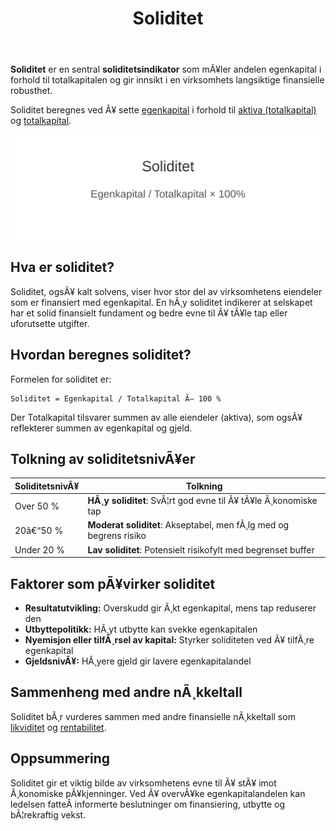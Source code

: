 ﻿---
title: "Soliditet"
meta_title: "Soliditet"
meta_description: '**Soliditet** er en sentral **soliditetsindikator** som mÃ¥ler andelen egenkapital i forhold til totalkapitalen og gir innsikt i en virksomhets langsiktige fina...'
slug: soliditet
type: blog
layout: pages/single
---

**Soliditet** er en sentral **soliditetsindikator** som mÃ¥ler andelen egenkapital i forhold til totalkapitalen og gir innsikt i en virksomhets langsiktige finansielle robusthet.

Soliditet beregnes ved Ã¥ sette [egenkapital](/blogs/regnskap/hva-er-egenkapital "Hva er Egenkapital? Komplett Guide til Egenkapital i Regnskap") i forhold til [aktiva (totalkapital)](/blogs/regnskap/hva-er-aktiva "Hva er Aktiva? Komplett Oversikt over Aktiva og Totalkapital") og [totalkapital](/blogs/regnskap/totalkapital "Totalkapital â€“ Sum av egenkapital og gjeld i regnskapet").

![Soliditet Formelillustrasjon](soliditet-image.svg)

## Hva er soliditet?

Soliditet, ogsÃ¥ kalt solvens, viser hvor stor del av virksomhetens eiendeler som er finansiert med egenkapital. En hÃ¸y soliditet indikerer at selskapet har et solid finansielt fundament og bedre evne til Ã¥ tÃ¥le tap eller uforutsette utgifter.

## Hvordan beregnes soliditet?

Formelen for soliditet er:

```
Soliditet = Egenkapital / Totalkapital Ã— 100 %
```

Der Totalkapital tilsvarer summen av alle eiendeler (aktiva), som ogsÃ¥ reflekterer summen av egenkapital og gjeld.

## Tolkning av soliditetsnivÃ¥er

| SoliditetsnivÃ¥    | Tolkning                                                   |
|-------------------|-------------------------------------------------------------|
| Over 50 %         | **HÃ¸y soliditet**: SvÃ¦rt god evne til Ã¥ tÃ¥le Ã¸konomiske tap   |
| 20â€“50 %           | **Moderat soliditet**: Akseptabel, men fÃ¸lg med og begrens risiko |
| Under 20 %        | **Lav soliditet**: Potensielt risikofylt med begrenset buffer |

## Faktorer som pÃ¥virker soliditet

* **Resultatutvikling:** Overskudd gir Ã¸kt egenkapital, mens tap reduserer den
* **Utbyttepolitikk:** HÃ¸yt utbytte kan svekke egenkapitalen
* **Nyemisjon eller tilfÃ¸rsel av kapital:** Styrker soliditeten ved Ã¥ tilfÃ¸re egenkapital
* **GjeldsnivÃ¥:** HÃ¸yere gjeld gir lavere egenkapitalandel

## Sammenheng med andre nÃ¸kkeltall

Soliditet bÃ¸r vurderes sammen med andre finansielle nÃ¸kkeltall som [likviditet](/blogs/regnskap/hva-er-likviditet "Hva er Likviditet? Komplett Guide til KontantstrÃ¸msanalyse") og [rentabilitet](/blogs/regnskap/hva-er-egenkapitalrentabilitet "Hva er Egenkapitalrentabilitet? Guide til Avkastning pÃ¥ Egenkapital").

## Oppsummering

Soliditet gir et viktig bilde av virksomhetens evne til Ã¥ stÃ¥ imot Ã¸konomiske pÃ¥kjenninger. Ved Ã¥ overvÃ¥ke egenkapitalandelen kan ledelsen fatteÂ informerte beslutninger om finansiering, utbytte og bÃ¦rekraftig vekst.
